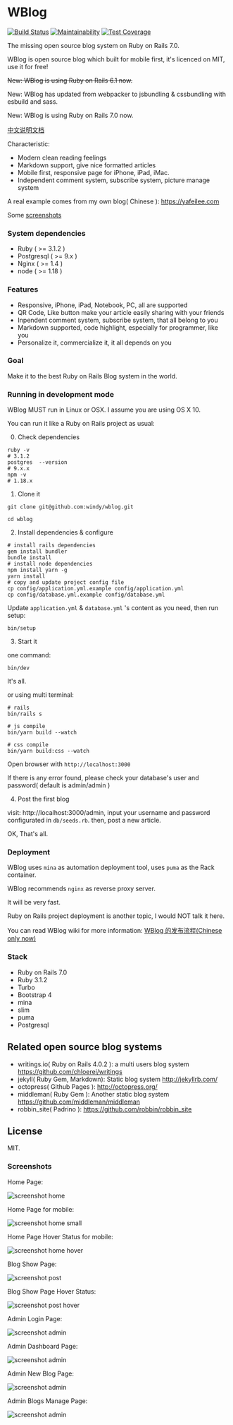 WBlog
=======
[![Build Status](https://travis-ci.org/windy/wblog.svg?branch=master)](https://travis-ci.org/windy/wblog)
[![Maintainability](https://api.codeclimate.com/v1/badges/545d8372a9dda70b77fe/maintainability)](https://codeclimate.com/github/windy/wblog/maintainability)
[![Test Coverage](https://api.codeclimate.com/v1/badges/545d8372a9dda70b77fe/test_coverage)](https://codeclimate.com/github/windy/wblog/test_coverage)

The missing open source blog system on Ruby on Rails 7.0.

WBlog is open source blog which built for mobile first, it's licenced on MIT, use it for free!

~~New: WBlog is using Ruby on Rails 6.1 now.~~

New: WBlog has updated from webpacker to jsbundling & cssbundling with esbuild and sass.

New: WBlog is using Ruby on Rails 7.0 now.

[中文说明文档](/README.zh-CN.md)

Characteristic:

* Modern clean reading feelings
* Markdown support, give nice formatted articles
* Mobile first, responsive page for iPhone, iPad, iMac.
* Independent comment system, subscribe system, picture manage system

A real example comes from my own blog( Chinese ): <https://yafeilee.com>

Some [screenshots](#screenshots)

### System dependencies

* Ruby ( >= 3.1.2 )
* Postgresql ( >= 9.x )
* Nginx ( >= 1.4 )
* node ( >= 1.18 )

### Features

* Responsive, iPhone, iPad, Notebook, PC, all are supported
* QR Code, Like button make your article easily sharing with your friends
* Inpendent comment system, subscribe system, that all belong to you
* Markdown supported, code highlight, especially for programmer, like you
* Personalize it, commercialize it, it all depends on you

### Goal

Make it to the best Ruby on Rails Blog system in the world.

### Running in development mode

WBlog MUST run in Linux or OSX. I assume you are using OS X 10.

You can run it like a Ruby on Rails project as usual:

0. Check dependencies

  ```shell
  ruby -v
  # 3.1.2
  postgres  --version
  # 9.x.x
  npm -v
  # 1.18.x
  ```

1. Clone it

  `git clone git@github.com:windy/wblog.git`

  `cd wblog`

2. Install dependencies & configure

  ```shell
  # install rails dependencies
  gem install bundler
  bundle install
  # install node dependencies
  npm install yarn -g
  yarn install
  # copy and update project config file
  cp config/application.yml.example config/application.yml
  cp config/database.yml.example config/database.yml
  ```

  Update `application.yml` & `database.yml` 's content as you need, then run setup:

  ```shell
  bin/setup
  ```

3. Start it

  one command:

  ```shell
  bin/dev
  ```

  It's all.

  or using multi terminal:

  ```shell
  # rails
  bin/rails s
  ```

  ```shell
  # js compile
  bin/yarn build --watch
  ```

  ```shell
  # css compile
  bin/yarn build:css --watch
  ```

  Open browser with `http://localhost:3000`

  If there is any error found, please check your database's user and password( default is admin/admin )

4. Post the first blog

  visit: http://localhost:3000/admin, input your username and password configurated in `db/seeds.rb`.
  then, post a new article.

OK, That's all.

### Deployment

WBlog uses `mina` as automation deployment tool, uses `puma` as the Rack container.

WBlog recommends `nginx` as reverse proxy server.

It will be very fast.

Ruby on Rails project deployment is another topic, I would NOT talk it here.

You can read WBlog wiki for more information: [WBlog 的发布流程(Chinese only now)](https://github.com/windy/wblog/wiki)

### Stack

* Ruby on Rails 7.0
* Ruby 3.1.2
* Turbo
* Bootstrap 4
* mina
* slim
* puma
* Postgresql

## Related open source blog systems

* writings.io( Ruby on Rails 4.0.2 ): a multi users blog system <https://github.com/chloerei/writings>
* jekyll( Ruby Gem, Markdown): Static blog system <http://jekyllrb.com/>
* octopress( Github Pages ): <http://octopress.org/>
* middleman( Ruby Gem ): Another static blog system <https://github.com/middleman/middleman>
* robbin_site( Padrino ): <https://github.com/robbin/robbin_site>

## License

MIT.

### Screenshots

Home Page:

![screenshot home](https://github.com/windy/wblog/raw/master/doc/wblog_s_en/home.png)

Home Page for mobile:

![screenshot home small](https://github.com/windy/wblog/raw/master/doc/wblog_s_en/home-small.png)

Home Page Hover Status for mobile:

![screenshot home hover](https://github.com/windy/wblog/raw/master/doc/wblog_s_en/home-small-hover.png)

Blog Show Page:

![screenshot post](https://github.com/windy/wblog/raw/master/doc/wblog_s_en/post.png)

Blog Show Page Hover Status:

![screenshot post hover](https://github.com/windy/wblog/raw/master/doc/wblog_s_en/post-hover.png)

Admin Login Page:

![screenshot admin](https://github.com/windy/wblog/raw/master/doc/wblog_s_en/admin-login.png)

Admin Dashboard Page:

![screenshot admin](https://github.com/windy/wblog/raw/master/doc/wblog_s_en/admin-dashboard.png)

Admin New Blog Page:

![screenshot admin](https://github.com/windy/wblog/raw/master/doc/wblog_s_en/admin-post.png)

Admin Blogs Manage Page:

![screenshot admin](https://github.com/windy/wblog/raw/master/doc/wblog_s_en/admin-posts.png)
